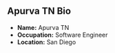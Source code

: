 ## Apurva TN Bio

- **Name:** Apurva TN
- **Occupation:** Software Engineer
- **Location:** San Diego

